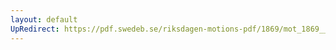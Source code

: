 ```yaml
---
layout: default
UpRedirect: https://pdf.swedeb.se/riksdagen-motions-pdf/1869/mot_1869__ak__00280/mot_1869__ak__00280_001.pdf
---
```

